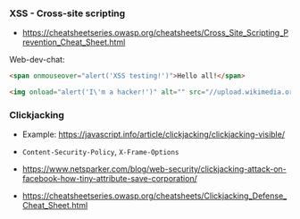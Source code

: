 ### XSS - Cross-site scripting
- https://cheatsheetseries.owasp.org/cheatsheets/Cross_Site_Scripting_Prevention_Cheat_Sheet.html

Web-dev-chat:

```html
<span onmouseover="alert('XSS testing!')">Hello all!</span>

<img onload="alert('I\'m a hacker!')" alt="" src="//upload.wikimedia.org/wikipedia/commons/thumb/c/c4/Backlit_keyboard.jpg/220px-Backlit_keyboard.jpg" decoding="async" width="220" height="124">
```

### Clickjacking
- Example: https://javascript.info/article/clickjacking/clickjacking-visible/
- `Content-Security-Policy`, `X-Frame-Options`

- https://www.netsparker.com/blog/web-security/clickjacking-attack-on-facebook-how-tiny-attribute-save-corporation/
- https://cheatsheetseries.owasp.org/cheatsheets/Clickjacking_Defense_Cheat_Sheet.html
